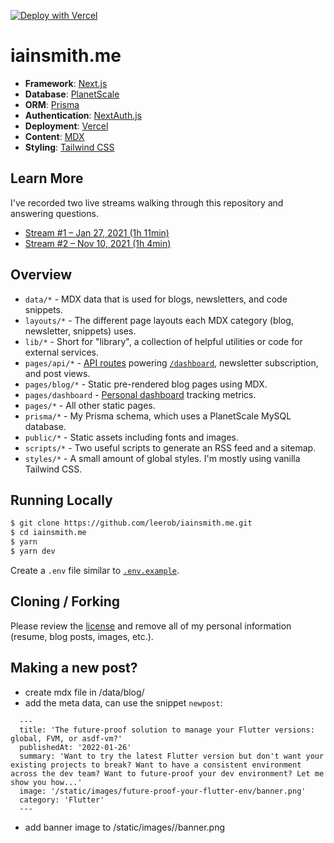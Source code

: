 [![Deploy with Vercel](https://vercel.com/button)](https://vercel.com/new/git/external?repository-url=https%3A%2F%2Fgithub.com%2Fleerob%2Fiainsmith.me)

# iainsmith.me

- **Framework**: [Next.js](https://nextjs.org/)
- **Database**: [PlanetScale](https://planetscale.com)
- **ORM**: [Prisma](https://prisma.io/)
- **Authentication**: [NextAuth.js](https://next-auth.js.org/)
- **Deployment**: [Vercel](https://vercel.com)
- **Content**: [MDX](https://github.com/mdx-js/mdx)
- **Styling**: [Tailwind CSS](https://tailwindcss.com/)

## Learn More

I've recorded two live streams walking through this repository and answering questions.

- [Stream #1 – Jan 27, 2021 (1h 11min)](https://www.youtube.com/watch?v=xXQsF0q8KUg)
- [Stream #2 – Nov 10, 2021 (1h 4min)](https://www.youtube.com/watch?v=WZZFW5xDjJ4)

## Overview

- `data/*` - MDX data that is used for blogs, newsletters, and code snippets.
- `layouts/*` - The different page layouts each MDX category (blog, newsletter, snippets) uses.
- `lib/*` - Short for "library", a collection of helpful utilities or code for external services.
- `pages/api/*` - [API routes](https://nextjs.org/docs/api-routes/introduction) powering [`/dashboard`](https://iainsmith.me/dashboard), newsletter subscription, and post views.
- `pages/blog/*` - Static pre-rendered blog pages using MDX.
- `pages/dashboard` - [Personal dashboard](https://iainsmith.me/dashboard) tracking metrics.
- `pages/*` - All other static pages.
- `prisma/*` - My Prisma schema, which uses a PlanetScale MySQL database.
- `public/*` - Static assets including fonts and images.
- `scripts/*` - Two useful scripts to generate an RSS feed and a sitemap.
- `styles/*` - A small amount of global styles. I'm mostly using vanilla Tailwind CSS.

## Running Locally

```bash
$ git clone https://github.com/leerob/iainsmith.me.git
$ cd iainsmith.me
$ yarn
$ yarn dev
```

Create a `.env` file similar to [`.env.example`](https://github.com/leerob/iainsmith.me/blob/main/.env.example).

## Cloning / Forking

Please review the [license](https://github.com/leerob/iainsmith.me/blob/main/LICENSE.txt) and remove all of my personal information (resume, blog posts, images, etc.).

## Making a new post?

- create mdx file in /data/blog/<slug>
- add the meta data, can use the snippet `newpost`:

```
  ---
  title: 'The future-proof solution to manage your Flutter versions: global, FVM, or asdf-vm?'
  publishedAt: '2022-01-26'
  summary: 'Want to try the latest Flutter version but don't want your existing projects to break? Want to have a consistent environment across the dev team? Want to future-proof your dev environment? Let me show you how...'
  image: '/static/images/future-proof-your-flutter-env/banner.png'
  category: 'Flutter'
  ---
```

- add banner image to /static/images/<slug>/banner.png

